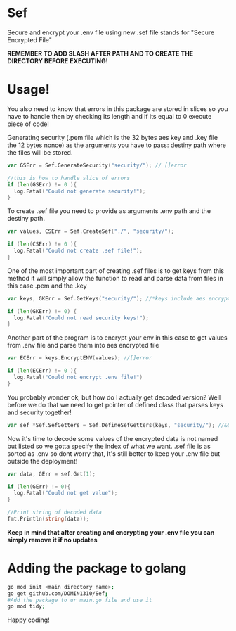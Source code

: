 # Sef
Secure and encrypt your .env file using new .sef file stands for "Secure Encrypted File"

**REMEMBER TO ADD SLASH AFTER PATH AND TO CREATE THE DIRECTORY BEFORE EXECUTING!**

# Usage!

You also need to know that errors in this package are stored in slices so you have to handle then by checking its length and if its equal to 0 execute piece of code!

Generating security (.pem file which is the 32 bytes aes key and .key file the 12 bytes nonce) as the arguments you have to pass:
destiny path where the files will be stored.
```go
var GSErr = Sef.GenerateSecurity("security/"); // []error

//this is how to handle slice of errors
if (len(GSErr) != 0 ){
  log.Fatal("Could not generate security!");
}
```

To create .sef file you need to provide as arguments .env path and the destiny path.
```go
var values, CSErr = Sef.CreateSef("./", "security/");

if (len(CSErr) != 0 ){
  log.Fatal("Could not create .sef file!");
}
```

One of the most important part of creating .sef files is to get keys from this method it will simply allow the function to read and parse data from files in this case .pem and the .key
```go
var keys, GKErr = Sef.GetKeys("security/"); //*keys include aes encryption key and nonce also []error the slice of errors to handle

if (len(GKErr) != 0) {
  log.Fatal("Could not read security keys!");
}
```

Another part of the program is to encrypt your env in this case to get values from .env file and parse them into aes encrypted file
```go
var ECErr = keys.EncryptENV(values); //[]error

if (len(ECErr) != 0 ){
  log.Fatal("Could not encrypt .env file!")
}
```

You probably wonder ok, but how do I actually get decoded version? Well before we do that we need to get pointer of defined class that parses keys and security together!
```go
var sef *Sef.SefGetters = Sef.DefineSefGetters(keys, "security/"); //&SefGetters{keys *keys; dotenvLocation string;} 
```

Now it's time to decode some values of the encrypted data is not named but listed so we gotta specify the index of what we want. .sef file is as sorted as .env so dont worry that, It's still better to keep your .env file but outside the deployment!
```go
var data, GErr = sef.Get(1);

if (len(GErr) != 0){
  log.Fatal("Could not get value");
}

//Print string of decoded data
fmt.Println(string(data));
```

**Keep in mind that after creating and encrypting your .env file you can simply remove it if no updates**

# Adding the package to golang

```sh
go mod init <main directory name>;
go get github.com/DOMIN1310/Sef;
#Add the package to ur main.go file and use it
go mod tidy;
```
Happy coding!
